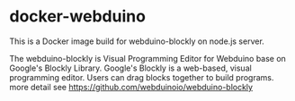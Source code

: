 # docker-webduino

This is a Docker image build for webduino-blockly on node.js server.

The webduino-blockly is Visual Programming Editor for Webduino base on Google's Blockly Library.
Google's Blockly is a web-based, visual programming editor. Users can drag blocks together to build programs.
more detail see https://github.com/webduinoio/webduino-blockly
